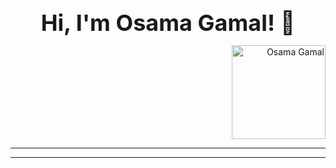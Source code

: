 <p align="center">
  <strong><span style="font-size: 36px;">Hi, I'm Osama Gamal! 👋</span></strong>
</p>

<p align="right">
  <img src="https://github.com/user-attachments/assets/62fce6df-f97c-4831-b76a-6cf5cb70be82" alt="Osama Gamal" width="150" />
</p>

---
---
